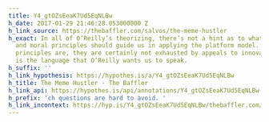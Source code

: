 ```yaml
---
title: Y4_gtOZsEeaK7Ud5EqNLBw
h_date: 2017-01-29 21:46:28.053000000 Z
h_link_source: https://thebaffler.com/salvos/the-meme-hustler
h_exact: In all of O’Reilly’s theorizing, there’s not a hint as to what political
  and moral principles should guide us in applying the platform model. Whatever those
  principles are, they are certainly not exhausted by appeals to innovation and efficiency—which
  is the language that O’Reilly wants us to speak.
h_suffix: ''
h_link_hypothesis: https://hypothes.is/a/Y4_gtOZsEeaK7Ud5EqNLBw
h_title: The Meme Hustler - The Baffler
h_link_api: https://hypothes.is/api/annotations/Y4_gtOZsEeaK7Ud5EqNLBw
h_prefix: 'ch questions are hard to avoid. '
h_link_incontext: https://hyp.is/Y4_gtOZsEeaK7Ud5EqNLBw/thebaffler.com/salvos/the-meme-hustler
---
```


